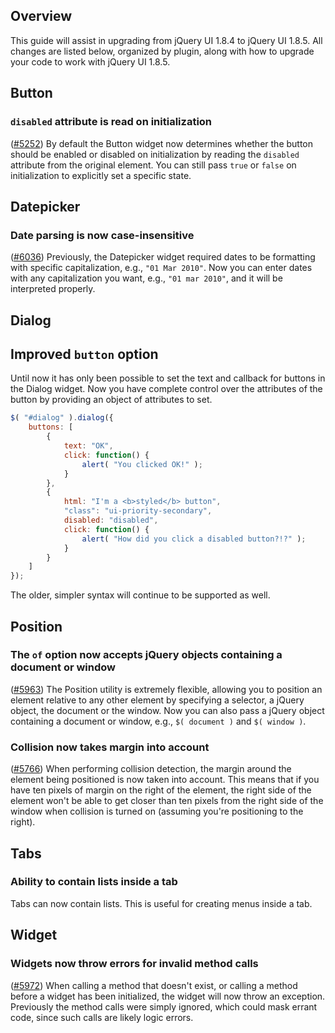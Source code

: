 <script>{
	"title": "jQuery UI 1.8.5 Upgrade Guide",
	"toc": true
}</script>

## Overview

This guide will assist in upgrading from jQuery UI 1.8.4 to jQuery UI 1.8.5.
All changes are listed below, organized by plugin, along with how to upgrade
your code to work with jQuery UI 1.8.5.

## Button

### `disabled` attribute is read on initialization

([#5252](https://bugs.jqueryui.com/ticket/5252))
By default the Button widget now determines whether the button should be enabled
or disabled on initialization by reading the `disabled` attribute from the
original element. You can still pass `true` or `false` on initialization to
explicitly set a specific state.

## Datepicker

### Date parsing is now case-insensitive

([#6036](https://bugs.jqueryui.com/ticket/6036))
Previously, the Datepicker widget required dates to be formatting with specific
capitalization, e.g., `"01 Mar 2010"`. Now you can enter dates with any
capitalization you want, e.g., `"01 mar 2010"`, and it will be interpreted
properly.

## Dialog

## Improved `button` option

Until now it has only been possible to set the text and callback for buttons in
the Dialog widget. Now you have complete control over the attributes of the
button by providing an object of attributes to set.

```js
$( "#dialog" ).dialog({
	buttons: [
		{
			text: "OK",
			click: function() {
				alert( "You clicked OK!" );
			}
		},
		{
			html: "I'm a <b>styled</b> button",
			"class": "ui-priority-secondary",
			disabled: "disabled",
			click: function() {
				alert( "How did you click a disabled button?!?" );
			}
		}
	]
});
```

The older, simpler syntax will continue to be supported as well.

## Position

### The `of` option now accepts jQuery objects containing a document or window

([#5963](https://bugs.jqueryui.com/ticket/5963))
The Position utility is extremely flexible, allowing you to position an element
relative to any other element by specifying a selector, a jQuery object, the
document or the window. Now you can also pass a jQuery object containing a
document or window, e.g., `$( document )` and `$( window )`.

### Collision now takes margin into account

([#5766](https://bugs.jqueryui.com/ticket/5766))
When performing collision detection, the margin around the element being
positioned is now taken into account. This means that if you have ten pixels of
margin on the right of the element, the right side of the element won't be able
to get closer than ten pixels from the right side of the window when collision
is turned on (assuming you're positioning to the right).

## Tabs

### Ability to contain lists inside a tab

Tabs can now contain lists. This is useful for creating menus inside a tab.

## Widget

### Widgets now throw errors for invalid method calls

([#5972](https://bugs.jqueryui.com/ticket/5972))
When calling a method that doesn't exist, or calling a method before a widget
has been initialized, the widget will now throw an exception. Previously the
method calls were simply ignored, which could mask errant code, since such calls
are likely logic errors.
